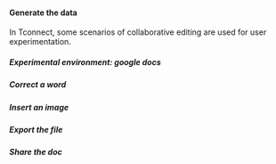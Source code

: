####  Generate the data

In Tconnect, some scenarios of collaborative editing are used for user experimentation.


<!-- draft
Before all these things, the users in the experimentation tracked corresponding to each tasks they did.
The configuration of our experimentation is 
5 users do the tasks on the different platforms.
Desktop, Tablet, Smartphone, Chrome, Voice, 
The user interaction traces tracked in gif format, csv, tsv format.
The history of experiment configuration could be found here: 
-->

##### Experimental environment: google docs 

##### Correct a word

##### Insert an image

##### Export the file

##### Share the doc

